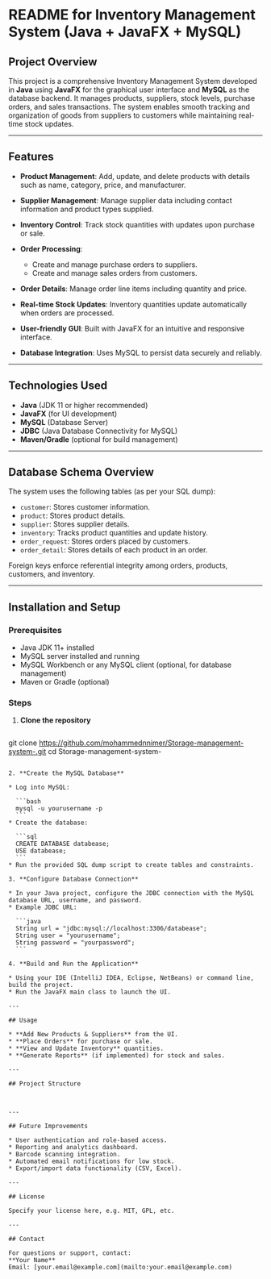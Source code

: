 

# README for Inventory Management System (Java + JavaFX + MySQL)

## Project Overview

This project is a comprehensive Inventory Management System developed in **Java** using **JavaFX** for the graphical user interface and **MySQL** as the database backend. It manages products, suppliers, stock levels, purchase orders, and sales transactions. The system enables smooth tracking and organization of goods from suppliers to customers while maintaining real-time stock updates.

---

## Features

* **Product Management**: Add, update, and delete products with details such as name, category, price, and manufacturer.
* **Supplier Management**: Manage supplier data including contact information and product types supplied.
* **Inventory Control**: Track stock quantities with updates upon purchase or sale.
* **Order Processing**:

  * Create and manage purchase orders to suppliers.
  * Create and manage sales orders from customers.
* **Order Details**: Manage order line items including quantity and price.
* **Real-time Stock Updates**: Inventory quantities update automatically when orders are processed.
* **User-friendly GUI**: Built with JavaFX for an intuitive and responsive interface.
* **Database Integration**: Uses MySQL to persist data securely and reliably.

---

## Technologies Used

* **Java** (JDK 11 or higher recommended)
* **JavaFX** (for UI development)
* **MySQL** (Database Server)
* **JDBC** (Java Database Connectivity for MySQL)
* **Maven/Gradle** (optional for build management)

---

## Database Schema Overview

The system uses the following tables (as per your SQL dump):

* `customer`: Stores customer information.
* `product`: Stores product details.
* `supplier`: Stores supplier details.
* `inventory`: Tracks product quantities and update history.
* `order_request`: Stores orders placed by customers.
* `order_detail`: Stores details of each product in an order.

Foreign keys enforce referential integrity among orders, products, customers, and inventory.

---

## Installation and Setup

### Prerequisites

* Java JDK 11+ installed
* MySQL server installed and running
* MySQL Workbench or any MySQL client (optional, for database management)
* Maven or Gradle (optional)

### Steps

1. **Clone the repository**

   ```bash
  git clone https://github.com/mohammednnimer/Storage-management-system-.git
cd Storage-management-system-
   ```

2. **Create the MySQL Database**

   * Log into MySQL:

     ```bash
     mysql -u yourusername -p
     ```
   * Create the database:

     ```sql
     CREATE DATABASE databease;
     USE databease;
     ```
   * Run the provided SQL dump script to create tables and constraints.

3. **Configure Database Connection**

   * In your Java project, configure the JDBC connection with the MySQL database URL, username, and password.
   * Example JDBC URL:

     ```java
     String url = "jdbc:mysql://localhost:3306/databease";
     String user = "yourusername";
     String password = "yourpassword";
     ```

4. **Build and Run the Application**

   * Using your IDE (IntelliJ IDEA, Eclipse, NetBeans) or command line, build the project.
   * Run the JavaFX main class to launch the UI.

---

## Usage

* **Add New Products & Suppliers** from the UI.
* **Place Orders** for purchase or sale.
* **View and Update Inventory** quantities.
* **Generate Reports** (if implemented) for stock and sales.

---

## Project Structure



---

## Future Improvements

* User authentication and role-based access.
* Reporting and analytics dashboard.
* Barcode scanning integration.
* Automated email notifications for low stock.
* Export/import data functionality (CSV, Excel).

---

## License

Specify your license here, e.g. MIT, GPL, etc.

---

## Contact

For questions or support, contact:
**Your Name**
Email: [your.email@example.com](mailto:your.email@example.com)
